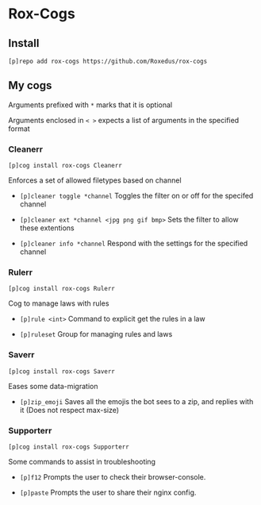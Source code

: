 # Rox-Cogs

## Install

`[p]repo add rox-cogs https://github.com/Roxedus/rox-cogs`

## My cogs

Arguments prefixed with `*` marks that it is optional

Arguments enclosed in `< >` expects a list of arguments in the specified format

### Cleanerr

`[p]cog install rox-cogs Cleanerr`

Enforces a set of allowed filetypes based on channel

* `[p]cleaner toggle *channel` Toggles the filter on or off for the specifed channel

* `[p]cleaner ext *channel <jpg png gif bmp>` Sets the filter to allow these extentions

* `[p]cleaner info *channel` Respond with the settings for the specified channel

### Rulerr

`[p]cog install rox-cogs Rulerr`

Cog to manage laws with rules

* `[p]rule <int>` Command to explicit get the rules in a law

* `[p]ruleset` Group for managing rules and laws

### Saverr

`[p]cog install rox-cogs Saverr`

Eases some data-migration

* `[p]zip_emoji` Saves all the emojis the bot sees to a zip, and replies with it (Does not respect max-size)

### Supporterr

`[p]cog install rox-cogs Supporterr`

Some commands to assist in troubleshooting

* `[p]f12` Prompts the user to check their browser-console.

* `[p]paste` Prompts the user to share their nginx config.
